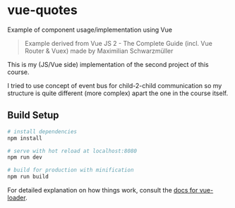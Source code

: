 # vue-quotes

Example of component usage/implementation using Vue

> Example derived from Vue JS 2 - The Complete Guide (incl. Vue Router & Vuex) made by Maximilian Schwarzmüller

This is my (JS/Vue side) implementation of the second project of this course.

I tried to use concept of event bus for child-2-child communication so my structure
is quite different (more complex) apart the one in the course itself.

## Build Setup

``` bash
# install dependencies
npm install

# serve with hot reload at localhost:8080
npm run dev

# build for production with minification
npm run build
```

For detailed explanation on how things work, consult the [docs for vue-loader](http://vuejs.github.io/vue-loader).
